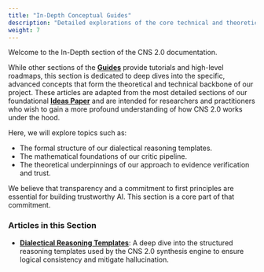 ```yaml
---
title: "In-Depth Conceptual Guides"
description: "Detailed explorations of the core technical and theoretical mechanisms that power the Chiral Narrative Synthesis 2.0 system."
weight: 7
---
```


Welcome to the In-Depth section of the CNS 2.0 documentation.

While other sections of the **[Guides](/guides/)** provide tutorials and high-level roadmaps, this section is dedicated to deep dives into the specific, advanced concepts that form the theoretical and technical backbone of our project. These articles are adapted from the most detailed sections of our foundational **[Ideas Paper](./ideas-paper/)** and are intended for researchers and practitioners who wish to gain a more profound understanding of how CNS 2.0 works under the hood.

Here, we will explore topics such as:
-   The formal structure of our dialectical reasoning templates.
-   The mathematical foundations of our critic pipeline.
-   The theoretical underpinnings of our approach to evidence verification and trust.

We believe that transparency and a commitment to first principles are essential for building trustworthy AI. This section is a core part of that commitment.

### Articles in this Section

-   **[Dialectical Reasoning Templates](./dialectical-reasoning-templates/)**: A deep dive into the structured reasoning templates used by the CNS 2.0 synthesis engine to ensure logical consistency and mitigate hallucination.